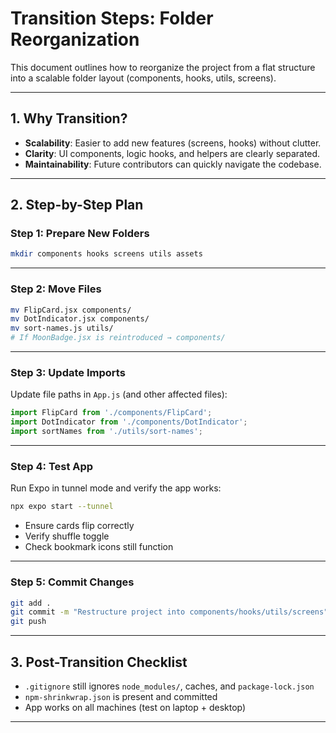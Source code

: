 # Transition Steps: Folder Reorganization

This document outlines how to reorganize the project from a flat structure into a scalable folder layout (components, hooks, utils, screens).

---

## 1. Why Transition?

- **Scalability**: Easier to add new features (screens, hooks) without clutter.
- **Clarity**: UI components, logic hooks, and helpers are clearly separated.
- **Maintainability**: Future contributors can quickly navigate the codebase.

---

## 2. Step-by-Step Plan

### Step 1: Prepare New Folders
```bash
mkdir components hooks screens utils assets
```

---

### Step 2: Move Files
```bash
mv FlipCard.jsx components/
mv DotIndicator.jsx components/
mv sort-names.js utils/
# If MoonBadge.jsx is reintroduced → components/
```

---

### Step 3: Update Imports
Update file paths in `App.js` (and other affected files):

```javascript
import FlipCard from './components/FlipCard';
import DotIndicator from './components/DotIndicator';
import sortNames from './utils/sort-names';
```

---

### Step 4: Test App
Run Expo in tunnel mode and verify the app works:

```bash
npx expo start --tunnel
```

- Ensure cards flip correctly
- Verify shuffle toggle
- Check bookmark icons still function

---

### Step 5: Commit Changes
```bash
git add .
git commit -m "Restructure project into components/hooks/utils/screens"
git push
```

---

## 3. Post-Transition Checklist

- `.gitignore` still ignores `node_modules/`, caches, and `package-lock.json`
- `npm-shrinkwrap.json` is present and committed
- App works on all machines (test on laptop + desktop)

---
